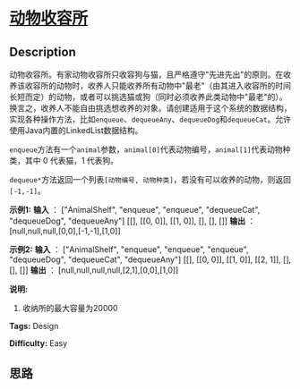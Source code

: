 # [动物收容所][title]

## Description

动物收容所。有家动物收容所只收容狗与猫，且严格遵守"先进先出"的原则。在收养该收容所的动物时，收养人只能收养所有动物中"最老"（由其进入收容所的时间长短而定）的动物，或者可以挑选猫或狗（同时必须收养此类动物中"最老"的）。换言之，收养人不能自由挑选想收养的对象。请创建适用于这个系统的数据结构，实现各种操作方法，比如`enqueue`、`dequeueAny`、`dequeueDog`和`dequeueCat`。允许使用Java内置的LinkedList数据结构。

`enqueue`方法有一个`animal`参数，`animal[0]`代表动物编号，`animal[1]`代表动物种类，其中 0 代表猫，1 代表狗。

`dequeue*`方法返回一个列表`[动物编号, 动物种类]`，若没有可以收养的动物，则返回`[-1,-1]`。

**示例1:**
            **输入** ：    ["AnimalShelf", "enqueue", "enqueue", "dequeueCat", "dequeueDog", "dequeueAny"]    [[], [[0, 0]], [[1, 0]], [], [], []]    **输出** ：    [null,null,null,[0,0],[-1,-1],[1,0]]    

**示例2:**
            **输入** ：    ["AnimalShelf", "enqueue", "enqueue", "enqueue", "dequeueDog", "dequeueCat", "dequeueAny"]    [[], [[0, 0]], [[1, 0]], [[2, 1]], [], [], []]    **输出** ：    [null,null,null,null,[2,1],[0,0],[1,0]]    

**说明:**

  1. 收纳所的最大容量为20000


**Tags:** Design

**Difficulty:** Easy

## 思路

[title]: https://leetcode-cn.com/problems/animal-shelter-lcci
